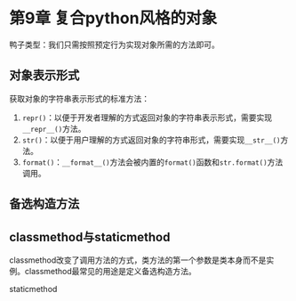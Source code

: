 # 第9章 复合python风格的对象

鸭子类型：我们只需按照预定行为实现对象所需的方法即可。

## 对象表示形式

获取对象的字符串表示形式的标准方法：

1. `repr()`：以便于开发者理解的方式返回对象的字符串表示形式，需要实现`__repr__()`方法。
2. `str()`：以便于用户理解的方式返回对象的字符串形式，需要实现`__str__()`方法。
3. `format()`：`__format__()`方法会被内置的`format()`函数和`str.format()`方法调用。

## 备选构造方法

## classmethod与staticmethod

classmethod改变了调用方法的方式，类方法的第一个参数是类本身而不是实例。classmethod最常见的用途是定义备选构造方法。

staticmethod